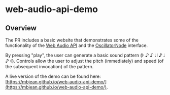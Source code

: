 # web-audio-api-demo

## Overview
The PR includes a basic website that demonstrates some of the functionality of the [Web Audio API](https://developer.mozilla.org/en-US/docs/Web/API/Web_Audio_API#example) and the [OscillatorNode](https://developer.mozilla.org/en-US/docs/Web/API/OscillatorNode/start) interface.

By pressing "play", the user can generate a basic sound pattern (&#119046;	&#9834;	&#9834;	&#119134; &#119040; &#9834; &#119134;	&#9834; &#119047;). Controls allow the user to adjust the pitch (immediately) and speed (of the subsequent invocation) of the pattern.

A live version of the demo can be found here: [https://mbjean.github.io/web-audio-api-demo/](https://mbjean.github.io/web-audio-api-demo/).
